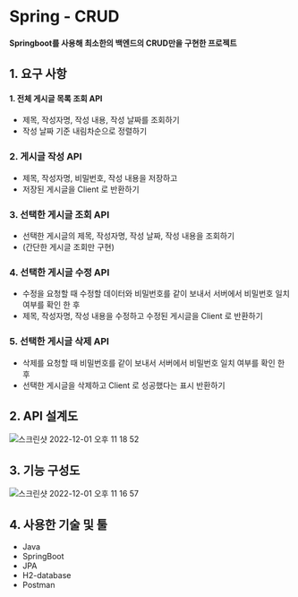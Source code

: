 # Spring - CRUD
#### Springboot를 사용해 최소한의 백엔드의 CRUD만을 구현한 프로젝트
## 1. 요구 사항
#### 1. 전체 게시글 목록 조회 API
* 제목, 작성자명, 작성 내용, 작성 날짜를 조회하기
* 작성 날짜 기준 내림차순으로 정렬하기
### 2. 게시글 작성 API
* 제목, 작성자명, 비밀번호, 작성 내용을 저장하고
* 저장된 게시글을 Client 로 반환하기
### 3. 선택한 게시글 조회 API
* 선택한 게시글의 제목, 작성자명, 작성 날짜, 작성 내용을 조회하기 
* (간단한 게시글 조회만 구현)
### 4. 선택한 게시글 수정 API
* 수정을 요청할 때 수정할 데이터와 비밀번호를 같이 보내서 서버에서 비밀번호 일치 여부를 확인 한 후
* 제목, 작성자명, 작성 내용을 수정하고 수정된 게시글을 Client 로 반환하기
### 5. 선택한 게시글 삭제 API
* 삭제를 요청할 때 비밀번호를 같이 보내서 서버에서 비밀번호 일치 여부를 확인 한 후
* 선택한 게시글을 삭제하고 Client 로 성공했다는 표시 반환하기
## 2. API 설계도
![스크린샷 2022-12-01 오후 11 18 52](https://user-images.githubusercontent.com/117142323/205076242-9b06cf26-d8d5-43fc-86b1-7f672e8be321.png)
## 3. 기능 구성도 
![스크린샷 2022-12-01 오후 11 16 57](https://user-images.githubusercontent.com/117142323/205075830-3bae6045-7b9c-4585-88cf-21dc741ca8e8.png)
## 4. 사용한 기술 및 툴
* Java
* SpringBoot
* JPA
* H2-database
* Postman
